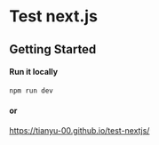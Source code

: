 # Test next.js

## Getting Started

#### Run it locally
```bash
npm run dev
```

#### or
https://tianyu-00.github.io/test-nextjs/
